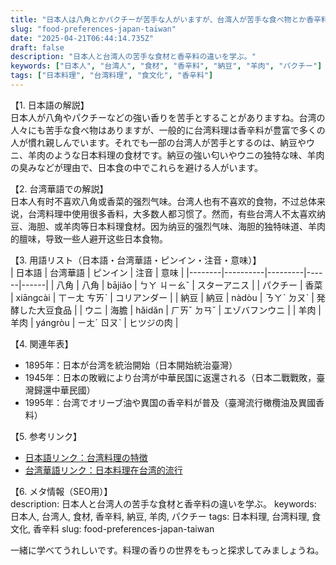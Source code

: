 ```yaml
---
title: "日本人は八角とかパクチーが苦手な人がいますが、台湾人が苦手な食べ物とか香辛料はあるの？"
slug: "food-preferences-japan-taiwan"
date: "2025-04-21T06:44:14.735Z"
draft: false
description: "日本人と台湾人の苦手な食材と香辛料の違いを学ぶ。"
keywords: ["日本人", "台湾人", "食材", "香辛料", "納豆", "羊肉", "パクチー"]
tags: ["日本料理", "台湾料理", "食文化", "香辛料"]
---
```


【1. 日本語の解説】  
日本人が八角やパクチーなどの強い香りを苦手とすることがありますね。台湾の人々にも苦手な食べ物はありますが、一般的に台湾料理は香辛料が豊富で多くの人が慣れ親しんでいます。それでも一部の台湾人が苦手とするのは、納豆やウニ、羊肉のような日本料理の食材です。納豆の強い匂いやウニの独特な味、羊肉の臭みなどが理由で、日本食の中でこれらを避ける人がいます。

【2. 台湾華語での解説】  
日本人有时不喜欢八角或香菜的强烈气味。台湾人也有不喜欢的食物，不过总体来说，台湾料理中使用很多香料，大多数人都习惯了。然而，有些台湾人不太喜欢纳豆、海胆、或羊肉等日本料理食材。因为纳豆的强烈气味、海胆的独特味道、羊肉的膻味，导致一些人避开这些日本食物。

【3. 用語リスト（日本語・台湾華語・ピンイン・注音・意味）】  
| 日本語 | 台湾華語 | ピンイン | 注音 | 意味 |
|--------|----------|---------|------|------|
| 八角  | 八角     | bājiǎo  | ㄅㄚ ㄐㄧㄠˇ | スターアニス |
| パクチー | 香菜     | xiāngcài | ㄒㄧㄤ ㄘㄞˋ | コリアンダー |
| 納豆  | 納豆     | nàdòu   | ㄋㄚˋ ㄉㄡˋ | 発酵した大豆食品 |
| ウニ  | 海膽     | hǎidǎn  | ㄏㄞˇ ㄉㄢˇ | エゾバフンウニ |
| 羊肉  | 羊肉     | yángròu | ㄧㄤˊ ㄖㄡˋ | ヒツジの肉 |

【4. 関連年表】  
- 1895年：日本が台湾を統治開始（日本開始統治臺灣）
- 1945年：日本の敗戦により台湾が中華民国に返還される（日本二戰戰敗，臺灣歸還中華民國）
- 1995年：台湾でオリーブ油や異国の香辛料が普及（臺灣流行橄欖油及異國香料）

【5. 参考リンク】  
- [日本語リンク：台湾料理の特徴](https://www.japan.travel/ja/tw/)
- [台湾華語リンク：日本料理在台湾的流行](https://www.taiwan.net.tw/)

【6. メタ情報（SEO用）】  
description: 日本人と台湾人の苦手な食材と香辛料の違いを学ぶ。
keywords: 日本人, 台湾人, 食材, 香辛料, 納豆, 羊肉, パクチー
tags: 日本料理, 台湾料理, 食文化, 香辛料
slug: food-preferences-japan-taiwan

一緒に学べてうれしいです。料理の香りの世界をもっと探求してみましょうね。